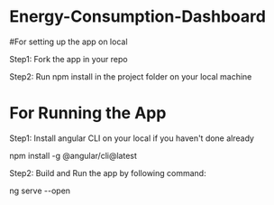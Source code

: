 # Energy-Consumption-Dashboard
#For setting up the app on local

Step1: Fork the app in your repo

Step2: Run npm install in the project folder on your local machine

# For Running the App
Step1: Install angular CLI on your local if you haven't done already

npm install -g @angular/cli@latest

Step2: Build and Run the app by following command:

ng serve --open

